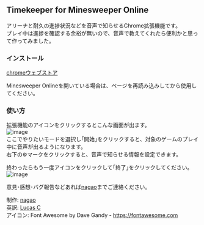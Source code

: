 ## Timekeeper for Minesweeper Online

アリーナと耐久の進捗状況などを音声で知らせるChrome拡張機能です。  
プレイ中は進捗を確認する余裕が無いので、音声で教えてくれたら便利かと思って作ってみました。  

### インストール
[chromeウェブストア](https://chrome.google.com/webstore/detail/%E3%82%BF%E3%82%A4%E3%83%A0%E3%82%AD%E3%83%BC%E3%83%91%E3%83%BC-for-minesweeper-o/bjdlhjalichcnpbngjojfbilmfbpaakc)  

Minesweeper Onlineを開いている場合は、ページを再読み込みしてから使用してください。  

### 使い方
拡張機能のアイコンをクリックするとこんな画面が出ます。  
![image](https://github.com/nagaogn/tkmine/assets/123641522/4c1d5a13-6079-42ac-bbf0-895f41af8242)  
ここでやりたいモードを選択し｢開始｣をクリックすると、対象のゲームのプレイ中に音声が出るようになります。  
右下の⚙マークをクリックすると、音声で知らせる情報を設定できます。  

終わったらもう一度アイコンをクリックして｢終了｣をクリックしてください。  
![image](https://github.com/nagaogn/tkmine/assets/123641522/de0197e5-ee89-456e-83cb-30f73ff006cc)  

意見･感想･バグ報告などあれば[nagao](https://minesweeper.online/player/2554698)までご連絡ください。  

制作: [nagao](https://minesweeper.online/player/2554698)  
英訳: [Lucas C](https://minesweeper.online/player/4512690)  
アイコン: Font Awesome by Dave Gandy - https://fontawesome.com  
